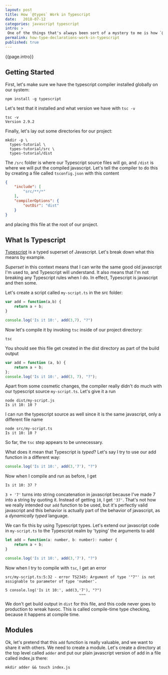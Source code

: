 ```yaml
---
layout: post
title: How `@types` Work in Typescript
date:   2018-07-12
categories: javascript typescript
intro: >
 One of the things that's always been sort of a mystery to me is how `@types` work in Typescript. You encounter this when you are working in Typescript, but you want to bring in your favorite library like RxJS or lodash. Let's unravel the mystery.
permalink: how-type-declarations-work-in-typescript
published: true
---
```

{{page.intro}}

## Getting Started

First, let's make sure we have the typescript compiler installed globally on our system:

```
npm install -g typescript
```

Let's test that it installed and what version we have with `tsc -v`

```
tsc -v
Version 2.9.2
```

Finally, let's lay out some directories for our project:

```
mkdir -p \
  types-tutorial \
  types-tutorial/src \
  types-tutorial/dist
```

The `/src` folder is where our Typescript source files will go, and `/dist` is where we will put the compiled javascript. Let's tell the compiler to do this by creating a file called `tsconfig.json` with this content

```json
{
    "include": [
        "src/**/*"
    ],
    "compilerOptions": {
        "outDir": "dist"
    }
}
```

and placing this file at the root of our project.

## What Is Typescript

[Typescript](http://www.typescriptlang.org) is a typed superset of Javascript. Let's break down what this means by example.

*Superset* in this context means that I can write the same good old javascript I'm used to, and Typescript will understand. It also means that I'm not breaking any Typescript rules when I do. In effect, Typescript is javascript and then some.

Let's create a script called `my-script.ts` in the src folder:

```js
var add = function(a,b) {
    return a + b;
}

console.log('Is it 10:', add(3,7), "?")
```

Now let's compile it by invoking `tsc` inside of our project directory:

```
tsc
```

You should see this file get created in the dist directory as part of the build output

```js
var add = function (a, b) {
    return a + b;
};
console.log('Is it 10:', add(3, 7), "?");
```

Apart from some cosmetic changes, the compiler really didn't do much with our typescript source `my-script.ts`. Let's give it a run

```
node dist/my-script.js
Is it 10: 10 ?
```

I can run the typescript source as well since it is the same javascript, only a different file name

```
node src/my-script.ts
Is it 10: 10 ?
```

So far, the `tsc` step appears to be unnecessary.

What does it mean that Typescript is *typed*? Let's say I try to use our add function in a different way:

```js
console.log('Is it 10:', add(3,'7'), "?")
```

Now when I compile and run as before, I get

```
Is it 10: 37 ?
```

`3 + '7'` turns into string concatenation in javascript because I've made 7 into a string by quoting it. Instead of getting `10`, I get `'37'`. That's not how we really intended our `add` function to be used, but it's perfectly valid javascript and this behavior is actually part of the behavior of javascript, as a *dynamically typed* language.

We can fix this by using Typescript types. Let's extend our javascript code in `my-script.ts` to the Typescript realm by 'typing' the arguments to add

```js
let add = function(a: number, b: number): number {
    return a + b;
}

console.log('Is it 10:', add(3,'7'), "?")
```

Now when I try to compile with `tsc`, I get an error

```
src/my-script.ts:5:32 - error TS2345: Argument of type '"7"' is not assignable to parameter of type 'number'.

5 console.log('Is it 10:', add(3,'7'), "?")
                                 ~~~
```

We don't get build output in `dist` for this file, and this code never goes to production to wreak havoc. This is called compile-time type checking, because it happens at compile time.

## Modules

Ok, let's pretend that this `add` function is really valuable, and we want to share it with others. We need to create a module. Let's create a directory at the top level called `adder` and put our plain javascript version of add in a file called index.js there:

```
mkdir adder && touch index.js
```

```js

```
